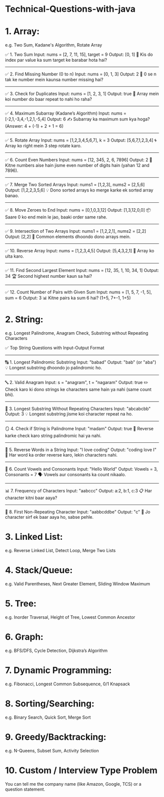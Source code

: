 # Technical-Questions-with-java


# 1.	Array:
e.g. Two Sum, Kadane's Algorithm, Rotate Array

✅ 1. Two Sum
Input: nums = [2, 7, 11, 15], target = 9
Output: [0, 1]
🧠 Kis do index par value ka sum target ke barabar hota hai?
________________________________________
✅ 2. Find Missing Number (0 to n)
Input: nums = [0, 1, 3]
Output: 2
🎯 0 se n tak ke number mein kaunsa number missing hai?
________________________________________
✅ 3. Check for Duplicates
Input: nums = [1, 2, 3, 1]
Output: true
🧠 Array mein koi number do baar repeat to nahi ho raha?
________________________________________
✅ 4. Maximum Subarray (Kadane’s Algorithm)
Input: nums = [-2,1,-3,4,-1,2,1,-5,4]
Output: 6
✍️ Subarray ka maximum sum kya hoga? (Answer: 4 + (-1) + 2 + 1 = 6)
________________________________________
✅ 5. Rotate Array
Input: nums = [1,2,3,4,5,6,7], k = 3
Output: [5,6,7,1,2,3,4]
🌀 Array ko right mein 3 step rotate karo.
________________________________________
✅ 6. Count Even Numbers
Input: nums = [12, 345, 2, 6, 7896]
Output: 2
📌 Kitne numbers aise hain jisme even number of digits hain (yahan 12 and 7896).
________________________________________
✅ 7. Merge Two Sorted Arrays
Input: nums1 = [1,2,3], nums2 = [2,5,6]
Output: [1,2,2,3,5,6]
💡 Dono sorted arrays ko merge karke ek sorted array banao.
________________________________________
✅ 8. Move Zeroes to End
Input: nums = [0,1,0,3,12]
Output: [1,3,12,0,0]
📦 Saare 0 ko end mein le jao, baaki order same rahe.
________________________________________
✅ 9. Intersection of Two Arrays
Input: nums1 = [1,2,2,1], nums2 = [2,2]
Output: [2,2]
🔁 Common elements dhoondo dono arrays mein.
________________________________________
✅ 10. Reverse Array
Input: nums = [1,2,3,4,5]
Output: [5,4,3,2,1]
🔄 Array ko ulta karo.
________________________________________
✅ 11. Find Second Largest Element
Input: nums = [12, 35, 1, 10, 34, 1]
Output: 34
🏆 Second highest number kaun sa hai?
________________________________________
✅ 12. Count Number of Pairs with Given Sum
Input: nums = [1, 5, 7, -1, 5], sum = 6
Output: 3
📊 Kitne pairs ka sum 6 hai? (1+5, 7+-1, 1+5)




# 2.	String:
e.g. Longest Palindrome, Anagram Check, Substring without Repeating Characters

✅ Top String Questions with Input-Output Format
________________________________________
🔠 1. Longest Palindromic Substring
Input: "babad"
Output: "bab" (or "aba")
💡 Longest substring dhoondo jo palindromic ho.
________________________________________
🔤 2. Valid Anagram
Input: s = "anagram", t = "nagaram"
Output: true
✏️ Check karo ki dono strings ke characters same hain ya nahi (same count bhi).
________________________________________
🧠 3. Longest Substring Without Repeating Characters
Input: "abcabcbb"
Output: 3
💡 Longest substring jisme koi character repeat na ho.
________________________________________
🪞 4. Check if String is Palindrome
Input: "madam"
Output: true
🔁 Reverse karke check karo string palindromic hai ya nahi.
________________________________________
🔁 5. Reverse Words in a String
Input: "I love coding"
Output: "coding love I"
🔄 Har word ka order reverse karo, lekin characters nahi.
________________________________________
💬 6. Count Vowels and Consonants
Input: "Hello World"
Output: Vowels = 3, Consonants = 7
🗣️ Vowels aur consonants ka count nikaalo.
________________________________________
📊 7. Frequency of Characters
Input: "aabccc"
Output: a:2, b:1, c:3
📋 Har character kitni baar aaya?
________________________________________
🤯 8. First Non-Repeating Character
Input: "aabbcddbe"
Output: "c"
🧠 Jo character sirf ek baar aaya ho, sabse pehle.



# 3.	Linked List:
e.g. Reverse Linked List, Detect Loop, Merge Two Lists
# 4.	Stack/Queue:
e.g. Valid Parentheses, Next Greater Element, Sliding Window Maximum
# 5.	Tree:
e.g. Inorder Traversal, Height of Tree, Lowest Common Ancestor
# 6.	Graph:
e.g. BFS/DFS, Cycle Detection, Dijkstra’s Algorithm
# 7.	Dynamic Programming:
e.g. Fibonacci, Longest Common Subsequence, 0/1 Knapsack
# 8.	Sorting/Searching:
e.g. Binary Search, Quick Sort, Merge Sort
# 9.	Greedy/Backtracking:
e.g. N-Queens, Subset Sum, Activity Selection
# 10.	Custom / Interview Type Problem
You can tell me the company name (like Amazon, Google, TCS) or a question statement.



